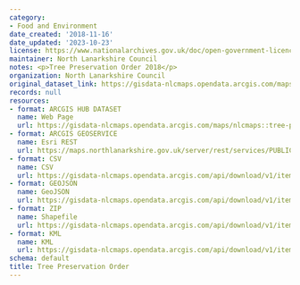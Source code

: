 ```yaml
---
category:
- Food and Environment
date_created: '2018-11-16'
date_updated: '2023-10-23'
license: https://www.nationalarchives.gov.uk/doc/open-government-licence/version/3/
maintainer: North Lanarkshire Council
notes: <p>Tree Preservation Order 2018</p>
organization: North Lanarkshire Council
original_dataset_link: https://gisdata-nlcmaps.opendata.arcgis.com/maps/nlcmaps::tree-preservation-order
records: null
resources:
- format: ARCGIS HUB DATASET
  name: Web Page
  url: https://gisdata-nlcmaps.opendata.arcgis.com/maps/nlcmaps::tree-preservation-order
- format: ARCGIS GEOSERVICE
  name: Esri REST
  url: https://maps.northlanarkshire.gov.uk/server/rest/services/PUBLIC/OPEN_DATA_LAYERS/FeatureServer/19
- format: CSV
  name: CSV
  url: https://gisdata-nlcmaps.opendata.arcgis.com/api/download/v1/items/6837617cd17d436fbfc6b50657bd18e9/csv?layers=19
- format: GEOJSON
  name: GeoJSON
  url: https://gisdata-nlcmaps.opendata.arcgis.com/api/download/v1/items/6837617cd17d436fbfc6b50657bd18e9/geojson?layers=19
- format: ZIP
  name: Shapefile
  url: https://gisdata-nlcmaps.opendata.arcgis.com/api/download/v1/items/6837617cd17d436fbfc6b50657bd18e9/shapefile?layers=19
- format: KML
  name: KML
  url: https://gisdata-nlcmaps.opendata.arcgis.com/api/download/v1/items/6837617cd17d436fbfc6b50657bd18e9/kml?layers=19
schema: default
title: Tree Preservation Order
---
```

